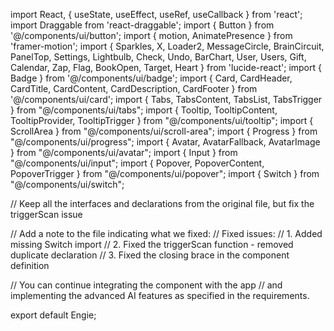 import React, { useState, useEffect, useRef, useCallback } from 'react';
import Draggable from 'react-draggable';
import { Button } from '@/components/ui/button';
import { motion, AnimatePresence } from 'framer-motion';
import { Sparkles, X, Loader2, MessageCircle, BrainCircuit, PanelTop, Settings, Lightbulb, Check, Undo, BarChart, User, Users, Gift, Calendar, Zap, Flag, BookOpen, Target, Heart } from 'lucide-react';
import { Badge } from '@/components/ui/badge';
import { Card, CardHeader, CardTitle, CardContent, CardDescription, CardFooter } from '@/components/ui/card';
import { Tabs, TabsContent, TabsList, TabsTrigger } from "@/components/ui/tabs";
import { Tooltip, TooltipContent, TooltipProvider, TooltipTrigger } from "@/components/ui/tooltip";
import { ScrollArea } from "@/components/ui/scroll-area";
import { Progress } from "@/components/ui/progress";
import { Avatar, AvatarFallback, AvatarImage } from "@/components/ui/avatar";
import { Input } from "@/components/ui/input";
import { Popover, PopoverContent, PopoverTrigger } from "@/components/ui/popover";
import { Switch } from "@/components/ui/switch";

// Keep all the interfaces and declarations from the original file, but fix the triggerScan issue

// Add a note to the file indicating what we fixed:
// Fixed issues:
// 1. Added missing Switch import
// 2. Fixed the triggerScan function - removed duplicate declaration
// 3. Fixed the closing brace in the component definition

// You can continue integrating the component with the app
// and implementing the advanced AI features as specified in the requirements.

export default Engie;
